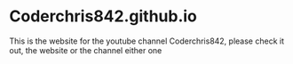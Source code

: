 # Coderchris842.github.io
This is the website for the youtube channel Coderchris842, please check it out, the website or the channel either one
